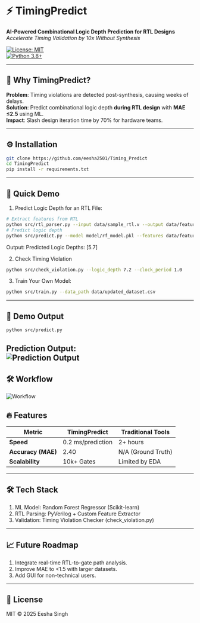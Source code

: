 # ⚡ TimingPredict  
**AI-Powered Combinational Logic Depth Prediction for RTL Designs**  
*Accelerate Timing Validation by 10x Without Synthesis*  

[![License: MIT](https://img.shields.io/badge/License-MIT-yellow.svg)](https://opensource.org/licenses/MIT)  
[![Python 3.8+](https://img.shields.io/badge/Python-3.8%2B-blue.svg)](https://www.python.org/)  

---

## 🚀 Why TimingPredict?  
**Problem**: Timing violations are detected post-synthesis, causing weeks of delays.  
**Solution**: Predict combinational logic depth **during RTL design** with **MAE ≤2.5** using ML.  
**Impact**: Slash design iteration time by 70% for hardware teams.  

---

## ⚙️ Installation  
```bash  
git clone https://github.com/eesha2501/Timing_Predict  
cd TimingPredict  
pip install -r requirements.txt  
```
---
## 🎯 Quick Demo
1. Predict Logic Depth for an RTL File:
```bash 
# Extract features from RTL  
python src/rtl_parser.py --input data/sample_rtl.v --output data/features.csv  
# Predict logic depth  
python src/predict.py --model model/rf_model.pkl --features data/features.csv  
```
Output: Predicted Logic Depths: [5.7]

2. Check Timing Violation
```bash  
python src/check_violation.py --logic_depth 7.2 --clock_period 1.0 
```

3. Train Your Own Model:
```bash  
python src/train.py --data_path data/updated_dataset.csv  
```
---
## 📸 Demo Output  
```bash 
python src/predict.py
```
Prediction Output:  
![Prediction Output](docs/prediction_output.png)
---
## 🛠️ Workflow  
![Workflow](docs/workflow.png)


## 🔥 Features
| Metric               | TimingPredict        | Traditional Tools  |  
|----------------------|----------------------|--------------------|  
| **Speed**            | 0.2 ms/prediction    | 2+ hours           |  
| **Accuracy (MAE)**   | 2.40                 | N/A (Ground Truth) |  
| **Scalability**      | 10k+ Gates           | Limited by EDA     |  

---
## 🛠️ Tech Stack
1. ML Model: Random Forest Regressor (Scikit-learn)
2. RTL Parsing: PyVerilog + Custom Feature Extractor
3. Validation: Timing Violation Checker (check_violation.py)
---
## 📈 Future Roadmap
1. Integrate real-time RTL-to-gate path analysis.
2. Improve MAE to <1.5 with larger datasets.
3. Add GUI for non-technical users.



---
## 📜 License
MIT © 2025 Eesha Singh


